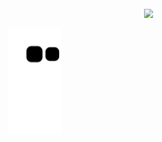 



<!--
**ehsc/ehsc** is a ✨ _special_ ✨ repository because its `README.md` (this file) appears on your GitHub profile.
### Hi there 👋
Here are some ideas to get you started:
<h4 align="center"><samp> Hi there 👋 </samp></h4>
- 🔭 I’m currently working on ...
- 🌱 I’m currently learning ...
- 👯 I’m looking to collaborate on ...
- 🤔 I’m looking for help with ...
- 💬 Ask me about ...
- 📫 How to reach me: ...
- 😄 Pronouns: ...
- ⚡ Fun fact: ...
<p align="center"><img src="https://i.giphy.com/RThN0hOS2GO4M.gif" /></p>
https://64.media.tumblr.com/40740e8c2f62894249eeba45e3fba1c3/tumblr_ok0ev8XvSR1rwaew4o1_400.gifv
https://cdn.oldskull.net/wp-content/uploads/2019/05/8-motocross-saito-gifs-oldskull-.gif
-->

<p align="center"><img src="https://64.media.tumblr.com/40740e8c2f62894249eeba45e3fba1c3/tumblr_ok0ev8XvSR1rwaew4o1_400.gifv" /></p>

![snake gif](https://github.com/ehsc/ehsc/blob/output/github-contribution-grid-snake.svg) 

